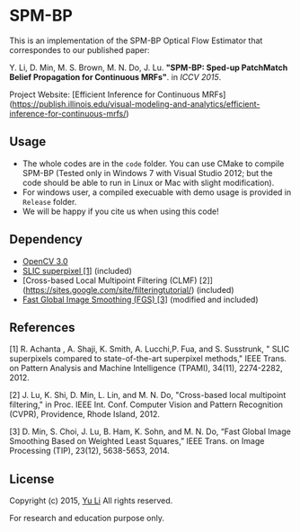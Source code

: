 SPM-BP
========================

This is an implementation of the SPM-BP Optical Flow Estimator that correspondes to our published paper:

Y. Li, D. Min, M. S. Brown, M. N. Do, J. Lu. **"SPM-BP: Sped-up PatchMatch Belief Propagation for Continuous MRFs"**. in *ICCV 2015*. 

Project Website: [Efficient Inference for Continuous MRFs]
(https://publish.illinois.edu/visual-modeling-and-analytics/efficient-inference-for-continuous-mrfs/)

## Usage
- The whole codes are in the `code` folder. You can use CMake to compile SPM-BP (Tested only in Windows 7 with Visual Studio 2012; but the code should be able to run in Linux or Mac with slight modification).
- For windows user, a compiled execuable with demo usage is provided in `Release` folder.
- We will be happy if you cite us when using this code!

## Dependency
- [OpenCV 3.0](http://opencv.org/opencv-3-0.html)
- [SLIC superpixel [1]](http://ivrg.epfl.ch/research/superpixels) (included)
- [Cross-based Local Multipoint Filtering (CLMF) [2]]
(https://sites.google.com/site/filteringtutorial/) (included)
- [Fast Global Image Smoothing (FGS) [3]](https://sites.google.com/site/globalsmoothing/) (modified and included) 

## References
[1] R. Achanta , A. Shaji, K. Smith, A. Lucchi,P. Fua, and S. Susstrunk, " SLIC superpixels compared to state-of-the-art superpixel methods,"  IEEE Trans. on Pattern Analysis and Machine Intelligence (TPAMI), 34(11), 2274-2282, 2012.

[2] J. Lu, K. Shi, D. Min, L. Lin, and M. N. Do, "Cross-based local multipoint filtering," in Proc. IEEE Int. Conf. Computer Vision and Pattern Recognition (CVPR), Providence, Rhode Island, 2012.

[3] D. Min, S. Choi, J. Lu, B. Ham, K. Sohn, and M. N. Do, “Fast Global Image Smoothing Based on Weighted Least Squares,” IEEE Trans. on Image Processing (TIP), 23(12), 5638-5653, 2014.

## License
Copyright (c) 2015, [Yu Li](http://yu-li.github.io/) All rights reserved.

For research and education purpose only. 

